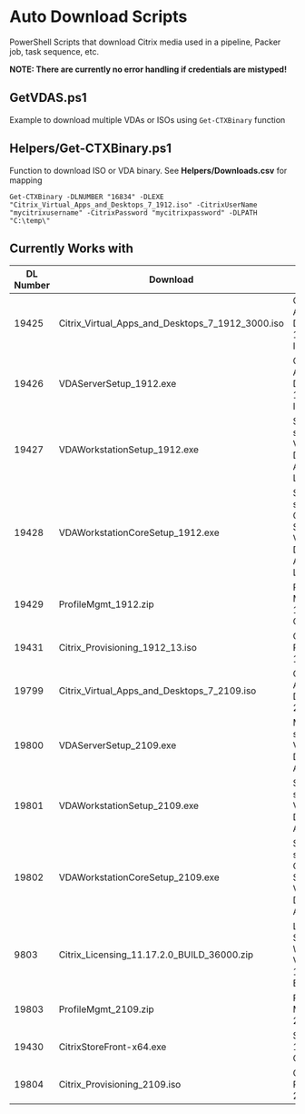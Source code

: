# Auto Download Scripts
PowerShell Scripts that download Citrix media used in a pipeline, Packer job, task sequence, etc.

**NOTE: There are currently no error handling if credentials are mistyped!**

## GetVDAS.ps1
Example to download multiple VDAs or ISOs using `Get-CTXBinary` function

## Helpers/Get-CTXBinary.ps1
Function to download ISO or VDA binary.  See **Helpers/Downloads.csv** for mapping

`Get-CTXBinary -DLNUMBER "16834" -DLEXE "Citrix_Virtual_Apps_and_Desktops_7_1912.iso" -CitrixUserName "mycitrixusername" -CitrixPassword "mycitrixpassword" -DLPATH "C:\temp\"`

## Currently Works with
| DL Number | Download | Name |
| --- | --- | --- |
|19425|Citrix_Virtual_Apps_and_Desktops_7_1912_3000.iso|Citrix Virtual Apps and Desktops 7 1912 CU3 ISO|
|19426|VDAServerSetup_1912.exe|Citrix Virtual Apps and Desktops 7 1912 CU3 ISO|Multi-session OS Virtual Delivery Agent 1912 LTSR CU3|
|19427|VDAWorkstationSetup_1912.exe|Single-session OS Virtual Delivery Agent 1912 LTSR CU3|
|19428|VDAWorkstationCoreSetup_1912.exe|Single-session OS Core Services Virtual Delivery Agent 1912 LTSR CU3|
|19429|ProfileMgmt_1912.zip|Profile Management 1912 LTSR CU3|
|19431|Citrix_Provisioning_1912_13.iso|Citrix Provisioning 1312 CU3|
|19799|Citrix_Virtual_Apps_and_Desktops_7_2109.iso|Citrix Virtual Apps and Desktops 7 2109 ISO|
|19800|VDAServerSetup_2109.exe|Multi-session OS Virtual Delivery Agent 2109|
|19801|VDAWorkstationSetup_2109.exe|Single-session OS Virtual Delivery Agent 2109|
|19802|VDAWorkstationCoreSetup_2109.exe|Single-session OS Core Services Virtual Delivery Agent 2109|
|9803|Citrix_Licensing_11.17.2.0_BUILD_36000.zip|License Server for Windows - Version 11.17.2.0 Build 36000|
|19803|ProfileMgmt_2109.zip|Profile Management 2109|
|19430|CitrixStoreFront-x64.exe |StoreFront 1912 LTSR CU3|
|19804|Citrix_Provisioning_2109.iso|Citrix Provisioning 2109|
